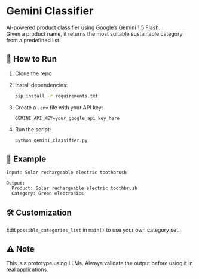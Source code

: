 # Gemini Classifier

AI-powered product classifier using Google’s Gemini 1.5 Flash.  
Given a product name, it returns the most suitable sustainable category from a predefined list.

## 🚀 How to Run

1. Clone the repo  
2. Install dependencies:  
   ```bash
   pip install -r requirements.txt
   ```

3. Create a `.env` file with your API key:  
   ```
   GEMINI_API_KEY=your_google_api_key_here
   ```

4. Run the script:  
   ```bash
   python gemini_classifier.py
   ```

## 🧠 Example

```
Input: Solar rechargeable electric toothbrush

Output:  
  Product: Solar rechargeable electric toothbrush  
  Category: Green electronics
```

## 🛠️ Customization

Edit `possible_categories_list` in `main()` to use your own category set.

## ⚠️ Note

This is a prototype using LLMs. Always validate the output before using it in real applications.
